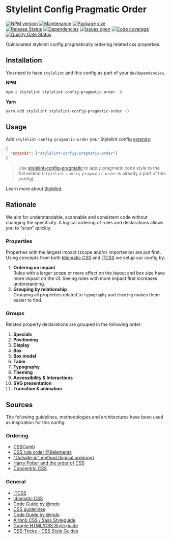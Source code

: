 # Stylelint Config Pragmatic Order

[![NPM version][version-shield]][version-url]
[![Maintenance][maintenance-shield]][maintenance-url]
[![Package size][package-size-shield]][package-size-url] \
[![Release Status][release-status-shield]][release-status-url]
[![Dependencies][dependencies-shield]][dependencies-url]
[![Issues open][issues-shield]][issues-url]
[![Code coverage][coverage-shield]][coverage-url]
[![Quality Gate Status][quality-shield]][quality-url]

Opinionated stylelint config pragmatically ordering related css properties.

## Installation

You need to have `stylelint` and this config as part of your `devDependencies`.

**NPM**

```sh
npm i stylelint stylelint-config-pragmatic-order -D
```

**Yarn**

```sh
yarn add stylelint stylelint-config-pragmatic-order -D
```

## Usage

Add `stylelint-config-pragmatic-order` your Stylelint config [extends](https://github.com/stylelint/stylelint/blob/master/docs/user-guide/configure.md#extends):

```json
{
  "extends": ["stylelint-config-pragmatic-order"]
}
```

> Use [stylelint-config-pragmatic](https://www.npmjs.com/package/stylelint-config-pragmatic) to apply pragmatic code style to the full extend (`stylelint-config-pragmatic-order` is already a part
> of this config).

Learn more about [Stylelint](https://stylelint.io/).

## Rationale

We aim for understandable, scannable and consistent code without changing the specificity.
A logical ordering of rules and declarations allows you to “scan” quickly.

### Properties

Properties with the largest impact (scope and/or importance) are put first.
Using concepts from both [Idiomatic CSS] and [ITCSS] we setup our config by:

1. **Ordering on impact**\
   Rules with a larger scope or more effect on the layout and box size have more impact on the UI.
   Seeing rules with more impact first increases understanding.
2. **Grouping by relationship**\
   Grouping all properties related to `typography` and `theming` makes them easier to find.

### Groups

Related property declarations are grouped in the following order:

1. **Specials**
1. **Positioning**
1. **Display**
1. **Box**
1. **Box model**
1. **Table**
1. **Typography**
1. **Theming**
1. **Accessibility & Interactions**
1. **SVG presentation**
1. **Transition & animation**

## Sources

The following guidelines, methodologies and architectures have been used as inspiration for this config:

### Ordering

- [CSSComb](https://github.com/csscomb/csscomb.js)
- [CSS rule order @9elements](https://9elements.com/css-rule-order/)
- ["Outside-in" method (logical ordering)](https://webdesign.tutsplus.com/articles/outside-in-ordering-css-properties-by-importance--cms-21685)
- [Harry Potter and the order of CSS](https://dev.to/thekashey/happy-potter-and-the-order-of-css-5ec)
- [Concentric CSS](https://github.com/brandon-rhodes/Concentric-CSS/blob/master/style3.css)

### General

- [ITCSS]
- [Idiomatic CSS]
- [Code Guide by @mdo](https://codeguide.co/#css)
- [CSS guidelines](https://cssguidelin.es/)
- [Code Guide by @mdo](https://codeguide.co/#css)
- [Airbnb CSS / Sass Styleguide](https://github.com/airbnb/css#css)
- [Google HTML/CSS Style guide](https://google.github.io/styleguide/htmlcssguide.html#CSS_Formatting_Rules)
- [CSS-Tricks - CSS Style Guides](https://css-tricks.com/css-style-guides/)

[idiomatic css]: https://github.com/necolas/idiomatic-css
[itcss]: https://www.xfive.co/blog/itcss-scalable-maintainable-css-architecture/
[version-shield]: https://img.shields.io/npm/v/stylelint-config-pragmatic-order.svg
[version-url]: https://www.npmjs.com/package/stylelint-config-pragmatic-order
[maintenance-shield]: https://img.shields.io/maintenance/yes/2020.svg?color=blue
[maintenance-url]: https://github.com/pvds/stylelint-config-pragmatic-order/graphs/commit-activity
[package-size-shield]: https://img.shields.io/bundlephobia/min/stylelint-config-pragmatic-order.svg?label=size
[package-size-url]: https://bundlephobia.com/result?p=stylelint-config-pragmatic-order
[release-status-shield]: https://img.shields.io/github/workflow/status/pvds/stylelint-config-pragmatic-order/release.svg
[release-status-url]: https://github.com/pvds/stylelint-config-pragmatic-order/actions?query=workflow%3Arelease
[dependencies-shield]: https://img.shields.io/david/pvds/stylelint-config-pragmatic-order.svg
[dependencies-url]: https://github.com/pvds/stylelint-config-pragmatic-order
[issues-shield]: https://img.shields.io/github/issues/pvds/stylelint-config-pragmatic-order.svg
[issues-url]: https://github.com/pvds/stylelint-config-pragmatic-order/issues
[coverage-shield]: https://img.shields.io/codecov/c/github/pvds/stylelint-config-pragmatic-order.svg
[coverage-url]: https://codecov.io/gh/pvds/stylelint-config-pragmatic-order
[quality-shield]: https://img.shields.io/sonar/quality_gate/pvds_stylelint-config-pragmatic-order.svg?server=https%3A%2F%2Fsonarcloud.io
[quality-url]: https://sonarcloud.io/dashboard?id=pvds_stylelint-config-pragmatic-order

